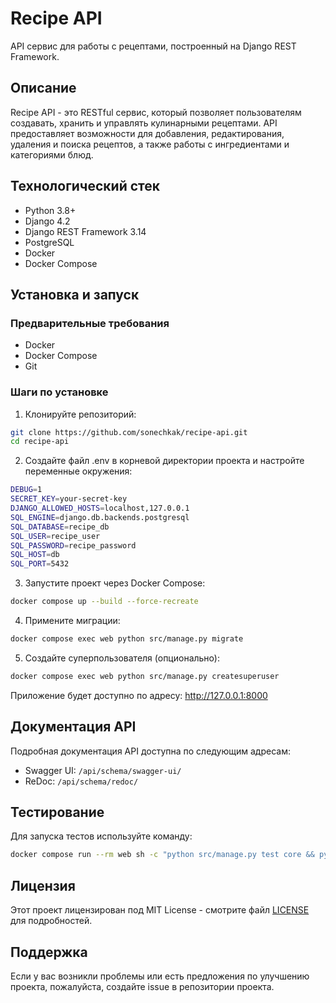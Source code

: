 # Recipe API

API сервис для работы с рецептами, построенный на Django REST Framework.

## Описание

Recipe API - это RESTful сервис, который позволяет пользователям создавать, хранить и управлять кулинарными рецептами. API предоставляет возможности для добавления, редактирования, удаления и поиска рецептов, а также работы с ингредиентами и категориями блюд.

## Технологический стек

- Python 3.8+
- Django 4.2
- Django REST Framework 3.14
- PostgreSQL
- Docker
- Docker Compose

## Установка и запуск

### Предварительные требования

- Docker
- Docker Compose
- Git

### Шаги по установке

1. Клонируйте репозиторий:
```bash
git clone https://github.com/sonechkak/recipe-api.git
cd recipe-api
```

2. Создайте файл .env в корневой директории проекта и настройте переменные окружения:
```bash
DEBUG=1
SECRET_KEY=your-secret-key
DJANGO_ALLOWED_HOSTS=localhost,127.0.0.1
SQL_ENGINE=django.db.backends.postgresql
SQL_DATABASE=recipe_db
SQL_USER=recipe_user
SQL_PASSWORD=recipe_password
SQL_HOST=db
SQL_PORT=5432
```

3. Запустите проект через Docker Compose:
```bash
docker compose up --build --force-recreate
```

4. Примените миграции:
```bash
docker compose exec web python src/manage.py migrate
```

5. Создайте суперпользователя (опционально):
```bash
docker compose exec web python src/manage.py createsuperuser
```

Приложение будет доступно по адресу: http://127.0.0.1:8000

## Документация API

Подробная документация API доступна по следующим адресам:
- Swagger UI: `/api/schema/swagger-ui/`
- ReDoc: `/api/schema/redoc/`

## Тестирование

Для запуска тестов используйте команду:
```bash
docker compose run --rm web sh -c "python src/manage.py test core && python src/manage.py test user && flake8"
```

## Лицензия

Этот проект лицензирован под MIT License - смотрите файл [LICENSE](LICENSE) для подробностей.

## Поддержка

Если у вас возникли проблемы или есть предложения по улучшению проекта, пожалуйста, создайте issue в репозитории проекта.
